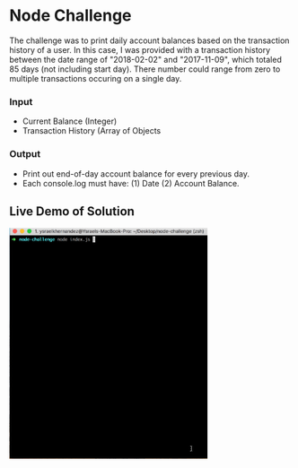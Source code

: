# Node Challenge
The challenge was to print daily account balances based on the transaction history of a user. In this case, I was provided with a transaction history between the date range of "2018-02-02" and "2017-11-09", which totaled 85 days (not including start day). There number could range from zero to multiple transactions occuring on a single day.

### Input
- Current Balance (Integer)
- Transaction History (Array of Objects

### Output
- Print out end-of-day account balance for every previous day. 
- Each console.log must have: (1) Date (2) Account Balance.

## Live Demo of Solution
<img src="https://github.com/ykeanu/node-challenge/blob/master/assets/live-demo.gif?raw=true" width="70%" height="70%">
